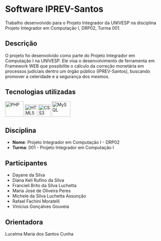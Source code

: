 # Software IPREV-Santos

Trabalho desenvolvido para o Projeto Integrador da UNIVESP na disciplina Projeto Integrador em Computação I, DRP02, Turma 001.
</n></n>

## Descrição

O projeto foi desenvolvido como parte do Projeto Integrador em Computação I na UNIVESP. Ele visa o desenvolvimento de ferramenta em Framework WEB que possibilite o cálculo da correção monetária em processos judiciais dentro um órgão público (IPREV-Santos), buscando promover a celeridade e a segurança dos mesmos.
</n></n>

## Tecnologias utilizadas
<div>
  <img src="https://cdn.jsdelivr.net/gh/devicons/devicon@latest/icons/php/php-original.svg" alt="PHP" width="60" height="50"/>
  <img src="https://cdn.jsdelivr.net/gh/devicons/devicon@latest/icons/html5/html5-plain-wordmark.svg" alt="HTML5" width="40" height="40"/> 
  <img src="https://cdn.jsdelivr.net/gh/devicons/devicon@latest/icons/css3/css3-plain-wordmark.svg" alt="CSS3" width="40" height="40"/>          
  <img src="https://cdn.jsdelivr.net/gh/devicons/devicon@latest/icons/mysql/mysql-original-wordmark.svg" alt="MySQL" width="60" height="50"/>  
</div>
</n></n>

## Disciplina

- **Nome**: Projeto Integrador em Computação I - DRP02
- **Turma**: 001 - Projeto Integrador em Computação I
</n></n>

## Participantes

- Dayane da Silva
- Diana Keli Rufino da Silva
- Francieli Brito da Silva Luchetta
- Maria José de Oliveira Peres
- Michele da Silva Luchetta Assunção
- Rafael Fachini Moratelli
- Vinicius Gonçalves Gouveia
</n></n>

## Orientadora

Lucelma Maria dos Santos Cunha
